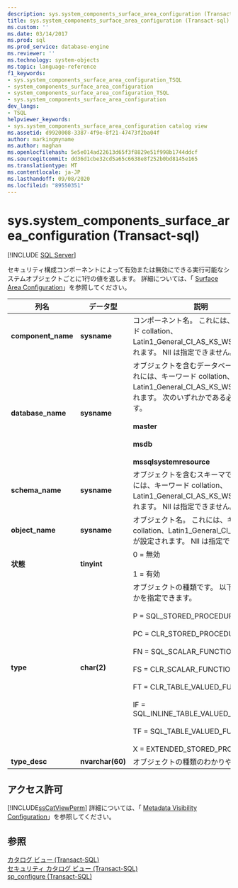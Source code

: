 ```yaml
---
description: sys.system_components_surface_area_configuration (Transact-sql)
title: sys.system_components_surface_area_configuration (Transact-sql) |Microsoft Docs
ms.custom: ''
ms.date: 03/14/2017
ms.prod: sql
ms.prod_service: database-engine
ms.reviewer: ''
ms.technology: system-objects
ms.topic: language-reference
f1_keywords:
- sys.system_components_surface_area_configuration_TSQL
- system_components_surface_area_configuration
- system_components_surface_area_configuration_TSQL
- sys.system_components_surface_area_configuration
dev_langs:
- TSQL
helpviewer_keywords:
- sys.system_components_surface_area_configuration catalog view
ms.assetid: d9920008-3387-4f9e-8f21-47473f2ba04f
author: markingmyname
ms.author: maghan
ms.openlocfilehash: 5e5e014ad22613d65f3f8829e51f998b1744ddcf
ms.sourcegitcommit: dd36d1cbe32cd5a65c6638e8f252b0bd8145e165
ms.translationtype: MT
ms.contentlocale: ja-JP
ms.lasthandoff: 09/08/2020
ms.locfileid: "89550351"
---
```

# <a name="syssystem_components_surface_area_configuration-transact-sql"></a>sys.system_components_surface_area_configuration (Transact-sql)
[!INCLUDE [SQL Server](../../includes/applies-to-version/sqlserver.md)]

  セキュリティ構成コンポーネントによって有効または無効にできる実行可能なシステムオブジェクトごとに1行の値を返します。 詳細については、「 [Surface Area Configuration](../../relational-databases/security/surface-area-configuration.md)」を参照してください。  
  
|列名|データ型|説明|  
|-----------------|---------------|-----------------|  
|**component_name**|**sysname**|コンポーネント名。 これには、キーワード collation、Latin1_General_CI_AS_KS_WS が設定されます。 Nll は指定できません。|  
|**database_name**|**sysname**|オブジェクトを含むデータベースです。 これには、キーワード collation、Latin1_General_CI_AS_KS_WS が設定されます。 次のいずれかである必要があります。<br /><br /> **master**<br /><br /> **msdb**<br /><br /> **mssqlsystemresource**|  
|**schema_name**|**sysname**|オブジェクトを含むスキーマです。 これには、キーワード collation、Latin1_General_CI_AS_KS_WS が設定されます。 Nll は指定できません。|  
|**object_name**|**sysname**|オブジェクト名。 これには、キーワード collation、Latin1_General_CI_AS_KS_WS が設定されます。 Nll は指定できません。|  
|**状態**|**tinyint**|0 = 無効<br /><br /> 1 = 有効|  
|**type**|**char(2)**|オブジェクトの種類です。 以下のいずれかを指定できます。<br /><br /> P = SQL_STORED_PROCEDURE<br /><br /> PC = CLR_STORED_PROCEDURE<br /><br /> FN = SQL_SCALAR_FUNCTION<br /><br /> FS = CLR_SCALAR_FUNCTION<br /><br /> FT = CLR_TABLE_VALUED_FUNCTION<br /><br /> IF = SQL_INLINE_TABLE_VALUED_FUNCTION<br /><br /> TF = SQL_TABLE_VALUED_FUNCTION<br /><br /> X = EXTENDED_STORED_PROCEDURE|  
|**type_desc**|**nvarchar(60)**|オブジェクトの種類のわかりやすい名前。|  
  
## <a name="permissions"></a>アクセス許可  
 [!INCLUDE[ssCatViewPerm](../../includes/sscatviewperm-md.md)] 詳細については、「 [Metadata Visibility Configuration](../../relational-databases/security/metadata-visibility-configuration.md)」を参照してください。  
  
## <a name="see-also"></a>参照  
 [カタログ ビュー &#40;Transact-SQL&#41;](../../relational-databases/system-catalog-views/catalog-views-transact-sql.md)   
 [セキュリティ カタログ ビュー &#40;Transact-SQL&#41;](../../relational-databases/system-catalog-views/security-catalog-views-transact-sql.md)   
 [sp_configure &#40;Transact-SQL&#41;](../../relational-databases/system-stored-procedures/sp-configure-transact-sql.md)  
  
  
